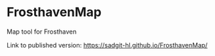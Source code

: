 # FrosthavenMap
Map tool for Frosthaven

Link to published version: https://sadgit-hl.github.io/FrosthavenMap/

